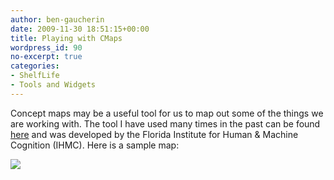 ```yaml
---
author: ben-gaucherin
date: 2009-11-30 18:51:15+00:00
title: Playing with CMaps
wordpress_id: 90
no-excerpt: true
categories:
- ShelfLife
- Tools and Widgets
---
```


Concept maps may be a useful tool for us to map out some of the things we are working with.  The tool I have used many times in the past can be found [here](http://cmap.ihmc.us/download/dlp_CmapTools.php) and was developed by the Florida Institute for Human & Machine Cognition (IHMC).  Here is a sample map:

![](https://lil-blog-media.s3.amazonaws.com/2009/11/Authors-and-Publications1.jpg)
